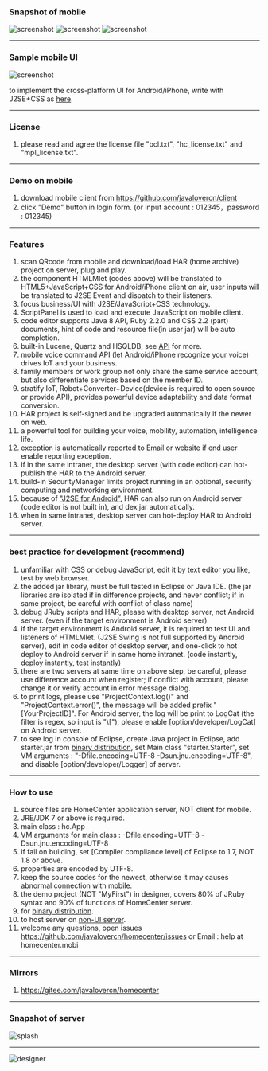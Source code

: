 ### Snapshot of mobile
![screenshot](http://homecenter.mobi/images/sc6.png)
![screenshot](http://homecenter.mobi/images/sc_mlet_bg.png)
![screenshot](http://homecenter.mobi/images/sc8.png)

***
### Sample mobile UI
![screenshot](http://homecenter.mobi/images/sc_mlet.png)

to implement the cross-platform UI for Android/iPhone, write with J2SE+CSS as [here](https://github.com/javalovercn/homecenter/blob/master/docs/develop%20cloud%20app%20with%20J2SE%2BCSS%20for%20iPhone%20and%20Android.md).

***
### License
1. please read and agree the license file "bcl.txt", "hc_license.txt" and "mpl_license.txt".

***
### Demo on mobile
1. download mobile client from https://github.com/javalovercn/client
2. click "Demo" button in login form. (or input account : 012345，password : 012345)

***
### Features

1. scan QRcode from mobile and download/load HAR (home archive) project on server, plug and play.
2. the component HTMLMlet (codes above) will be translated to HTML5+JavaScript+CSS for Android/iPhone client on air, user inputs will be translated to J2SE Event and dispatch to their listeners.
3. focus business/UI with J2SE/JavaScript+CSS technology.
4. ScriptPanel is used to load and execute JavaScript on mobile client.
5. code editor supports Java 8 API, Ruby 2.2.0 and CSS 2.2 (part) documents, hint of code and resource file(in user jar) will be auto completion. 
6. built-in Lucene, Quartz and HSQLDB, see [API](https://homecenter.mobi/download/javadoc/index.html) for more.
7. mobile voice command API (let Android/iPhone recognize your voice) drives IoT and your business.
8. family members or work group not only share the same service account, but also differentiate services based on the member ID.
9. stratify IoT, Robot+Converter+Device(device is required to open source or provide API), provides powerful device adaptability and data format conversion.
10. HAR project is self-signed and be upgraded automatically if the newer on web.
11. a powerful tool for building your voice, mobility, automation, intelligence life.
12. exception is automatically reported to Email or website if end user enable reporting exception.
13. if in the same intranet, the desktop server (with code editor) can hot-publish the HAR to the Android server.
14. build-in SecurityManager limits project running in an optional, security computing and networking environment.
15. because of ["J2SE for Android"](https://github.com/javalovercn/j2se_for_android), HAR can also run on Android server (code editor is not built in),  and dex jar automatically.
16. when in same intranet, desktop server can hot-deploy HAR to Android server.

***
### best practice for development (recommend)

1. unfamiliar with CSS or debug JavaScript, edit it by text editor you like, test by web browser.
2. the added jar library, must be full tested in Eclipse or Java IDE. (the jar libraries are isolated if in difference projects, and never conflict; if in same project, be careful with conflict of class name)
3. debug JRuby scripts and HAR, please with desktop server, not Android server. (even if the target environment is Android server)
4. if the target environment is Android server, it is required to test UI and listeners of HTMLMlet. (J2SE Swing is not full supported by Android server), edit in code editor of desktop server, and one-click to hot deploy to Android server if in same home intranet. (code instantly, deploy instantly, test instantly)
5. there are two servers at same time on above step, be careful, please use difference account when register; if conflict with account, please change it or verify account in error message dialog.
6. to print logs, please use "ProjectContext.log()" and "ProjectContext.error()", the message will be added prefix "[YourProjectID]". For Android server, the log will be print to LogCat (the filter is regex, so input is "\\["), please enable [option/developer/LogCat] on Android server.
7. to see log in console of Eclipse, create Java project in Eclipse, add starter.jar from [binary distribution](https://github.com/javalovercn/hc_server_dist), set Main class "starter.Starter", set VM arguments : "-Dfile.encoding=UTF-8 -Dsun.jnu.encoding=UTF-8", and disable [option/developer/Logger] of server.
***
### How to use

1. source files are HomeCenter application server, NOT client for mobile.
2. JRE/JDK 7 or above is required.
3. main class : hc.App
4. VM arguments for main class : -Dfile.encoding=UTF-8 -Dsun.jnu.encoding=UTF-8
5. if fail on building, set [Compiler compliance level] of Eclipse to 1.7, NOT 1.8 or above.
6. properties are encoded by UTF-8.
7. keep the source codes for the newest, otherwise it may causes abnormal connection with mobile.
8. the demo project (NOT "MyFirst") in designer, covers 80% of JRuby syntax and 90% of functions of HomeCenter server.
9. for [binary distribution](https://github.com/javalovercn/hc_server_dist).
10. to host server on [non-UI server](https://github.com/javalovercn/homecenter/blob/master/docs/NoUI%20server%20on%20host.md).
11. welcome any questions, open issues https://github.com/javalovercn/homecenter/issues or Email : help at homecenter.mobi

***
### Mirrors

1. https://gitee.com/javalovercn/homecenter

***
### Snapshot of server

![splash](http://homecenter.mobi/images/splash_n_txt.png)

***

![designer](http://homecenter.mobi/images/usage/pc_designer.png)
